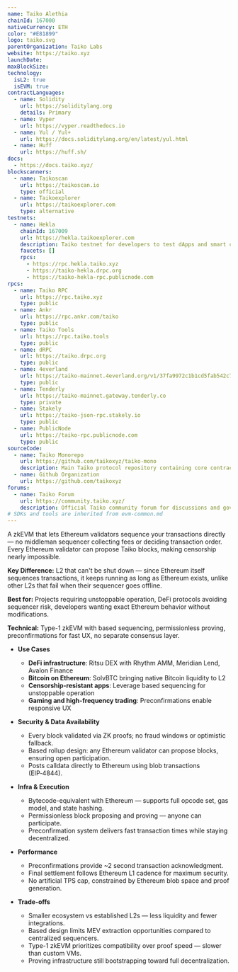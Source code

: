 ```yaml
---
name: Taiko Alethia
chainId: 167000
nativeCurrency: ETH
color: "#E81899"
logo: taiko.svg
parentOrganization: Taiko Labs
website: https://taiko.xyz
launchDate:
maxBlockSize:
technology:
  isL2: true
  isEVM: true
contractLanguages:
  - name: Solidity
    url: https://soliditylang.org
    details: Primary
  - name: Vyper
    url: https://vyper.readthedocs.io
  - name: Yul / Yul+
    url: https://docs.soliditylang.org/en/latest/yul.html
  - name: Huff
    url: https://huff.sh/
docs:
  - https://docs.taiko.xyz/
blockscanners:
  - name: Taikoscan
    url: https://taikoscan.io
    type: official
  - name: Taikoexplorer
    url: https://taikoexplorer.com
    type: alternative
testnets:
  - name: Hekla
    chainId: 167009
    url: https://hekla.taikoexplorer.com
    description: Taiko testnet for developers to test dApps and smart contracts before mainnet deployment.
    faucets: []
    rpcs:
      - https://rpc.hekla.taiko.xyz
      - https://taiko-hekla.drpc.org
      - https://taiko-hekla-rpc.publicnode.com
rpcs:
  - name: Taiko RPC
    url: https://rpc.taiko.xyz
    type: public
  - name: Ankr
    url: https://rpc.ankr.com/taiko
    type: public
  - name: Taiko Tools
    url: https://rpc.taiko.tools
    type: public
  - name: dRPC
    url: https://taiko.drpc.org
    type: public
  - name: 4everland
    url: https://taiko-mainnet.4everland.org/v1/37fa9972c1b1cd5fab542c7bdd4cde2f
    type: public
  - name: Tenderly
    url: https://taiko-mainnet.gateway.tenderly.co
    type: private
  - name: Stakely
    url: https://taiko-json-rpc.stakely.io
    type: public
  - name: PublicNode
    url: https://taiko-rpc.publicnode.com
    type: public
sourceCode:
  - name: Taiko Monorepo
    url: https://github.com/taikoxyz/taiko-mono
    description: Main Taiko protocol repository containing core contracts and infrastructure
  - name: Github Organization
    url: https://github.com/taikoxyz
forums:
  - name: Taiko Forum
    url: https://community.taiko.xyz/
    description: Official Taiko community forum for discussions and governance
# SDKs and tools are inherited from evm-common.md
---
```


A zkEVM that lets Ethereum validators sequence your transactions directly — no middleman sequencer collecting fees or deciding transaction order. Every Ethereum validator can propose Taiko blocks, making censorship nearly impossible.

**Key Difference:** L2 that can't be shut down — since Ethereum itself sequences transactions, it keeps running as long as Ethereum exists, unlike other L2s that fail when their sequencer goes offline.

**Best for:** Projects requiring unstoppable operation, DeFi protocols avoiding sequencer risk, developers wanting exact Ethereum behavior without modifications.

**Technical:** Type-1 zkEVM with based sequencing, permissionless proving, preconfirmations for fast UX, no separate consensus layer.

- **Use Cases**
  - **DeFi infrastructure**: Ritsu DEX with Rhythm AMM, Meridian Lend, Avalon Finance
  - **Bitcoin on Ethereum**: SolvBTC bringing native Bitcoin liquidity to L2
  - **Censorship-resistant apps**: Leverage based sequencing for unstoppable operation
  - **Gaming and high-frequency trading**: Preconfirmations enable responsive UX

- **Security & Data Availability**
  - Every block validated via ZK proofs; no fraud windows or optimistic fallback.
  - Based rollup design: any Ethereum validator can propose blocks, ensuring open participation.
  - Posts calldata directly to Ethereum using blob transactions (EIP‑4844).

- **Infra & Execution**
  - Bytecode-equivalent with Ethereum — supports full opcode set, gas model, and state hashing.
  - Permissionless block proposing and proving — anyone can participate.
  - Preconfirmation system delivers fast transaction times while staying decentralized.

- **Performance**
  - Preconfirmations provide ~2 second transaction acknowledgment.
  - Final settlement follows Ethereum L1 cadence for maximum security.
  - No artificial TPS cap, constrained by Ethereum blob space and proof generation.

- **Trade-offs**
  - Smaller ecosystem vs established L2s — less liquidity and fewer integrations.
  - Based design limits MEV extraction opportunities compared to centralized sequencers.
  - Type-1 zkEVM prioritizes compatibility over proof speed — slower than custom VMs.
  - Proving infrastructure still bootstrapping toward full decentralization.
